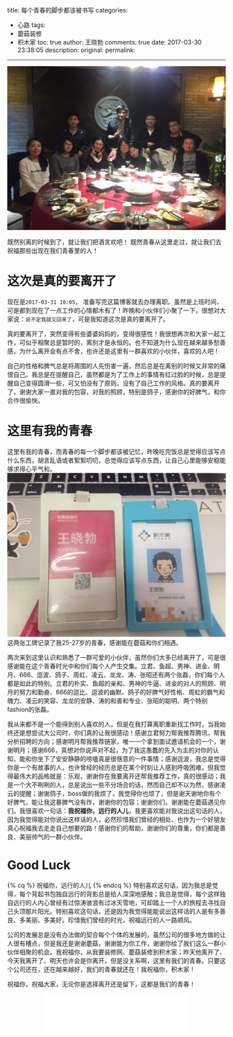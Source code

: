 title: 每个青春的脚步都该被书写
categories:
  - 心路
tags:
  - 蘑菇装修
  - 积木家
toc: true
author: 王晓勃
comments: true
date: 2017-03-30 23:38:05
description:
original:
permalink:
---
![](/images/mogu/01.jpeg)

既然别离的时候到了，就让我们把酒言欢吧！
既然青春从这里走过，就让我们去祝福那些出现在我们青春里的人！

<!-- more -->

# 这次是真的要离开了
现在是`2017-03-31 10:05`， 准备写完这篇博客就去办理离职。虽然是上班时间，可是都到现在了一点工作的心情都木有了！昨晚和小伙伴们小聚了一下，很想对大家说：`说不定我就又回来了`，可是我知道这次是真的要离开了。

真的要离开了，突然变得有些婆婆妈妈的，变得很感性！我很想再次和大家一起工作，可似乎相聚总是暂时的，离别才是永恒的。也不知道为什么现在越来越多愁善感，为什么离开会有点不舍，也许还是这里有一群喜欢的小伙伴，喜欢的人吧！

自己的性格和脾气总是将周围的人先伤害一遍，然后总是在离别的时候又非常的痛恨自己。我总是在提醒自己，虽然都是为了工作上的事情有红过脸的时候，总是提醒自己变得圆滑一些，可又怕没有了原则，没有了自己工作的风格。真的要离开了，谢谢大家一直对我的包容，对我的照顾，特别是鸽子，感谢你的好脾气，和你合作很愉快。

# 这里有我的青春

这里有我的青春，而青春的每一个脚步都该被记忆，昨晚吃完饭总是觉得应该写点什么东西，胡言乱语或者絮絮叨叨，总觉得应该写点东西，让自己心里能够安稳能够求得心平气和。
![](/images/mogu/02.jpeg)
这两张工牌记录了我25-27岁的青春，感谢能在蘑菇和你们相遇。

两次来到这里认识和熟悉了一群可爱的小伙伴，虽然你们大多已经离开了，可是很感谢能在这个青春时光中和你们每个人产生交集。立君、鱼超、男神、进金、明月、666、逗波、鸽子、周虹、凌云、龙龙、涛、张昭还有两个张磊，你们每个人都是如此的特别。立君的朴实、鱼超的亲和、男神的牛逼、进金的对人的照顾、明月的努力和勤奋、666的逗比、逗波的幽默、鸽子的好脾气好性格、周虹的霸气和魄力、凌云的笑容、龙龙的安静、涛的和善和专业、张昭的聪明、两个特别fashion的张磊。

我从来都不是一个能得到别人喜欢的人，但是在我打算离职重新找工作时，当我始终还是想尝试大公司时，你们真的让我很感动！感谢立君努力帮我推荐腾讯，帮我分析招聘的方向；感谢明月帮我推荐链家，唯一一个拿到面试邀请机会的一个，谢谢明月；感谢666，真想对你说声对不起，为了我这愚蠢的先入为主的对你的认知，能和你坐下了安安静静的唠嗑真是很惬意的一件事情；感谢逗波，我总是觉得你是一个有故事的人，也许曾经的经历总是在某个时刻让人感到呼吸困难，但我觉得最伟大的品格就是：乐观，谢谢你在我要离开还帮我推荐工作，真的很感动；我是一个大不咧咧的人，总是说出一些不分场合的话，然而自己却不以为然，感谢凌云的提醒；谢谢鸽子，boss做的我烦了，我觉得你也烦了，但是谢天谢地你有个好脾气，能让我这暴脾气没有炸，谢谢你的包容；谢谢你们，谢谢能在蘑菇遇见你们。我很喜欢一句话：**我祝福你，远行的人儿**，我更喜欢能对我说出这句话的人，因为我觉得能对你说出这样话的人，必然珍惜我们曾经的相处、也作为一个好朋友真心祝福我去走走自己想要的路！感谢你们的帮助，谢谢你们的尊重，你们都是善良、美丽帅气的一群小伙伴。

# Good Luck
{% cq %} 祝福你，远行的人儿 {% endcq %}
特别喜欢这句话，因为我总是觉得，每个背起书包独自远行的背影总是给人深深地感触；我总是觉得，每个这样独自远行的人内心曾经有过惊涛骇浪有过冰天雪地，可却踏上一个人的旅程去寻找自己头顶那片阳光。特别喜欢这句话，还是因为我觉得能能说出这样话的人是有多善良、多美丽、多美好。珍惜我们曾经的时光，祝福远行的人一路顺风。

公司的发展总是没有办法做的契合每个个体的发展的，虽然公司的很多地方做的让人很有槽点，但是我还是谢谢蘑菇，谢谢能为你工作，谢谢你给了我们这么一群小伙伴相聚的机会。我祝福你，从我要装修网、蘑菇装修到积木家；昨天他离开了、今天我离开了、明天也许会是你离开，但是没关系啊，这里有我们的青春。只要这个公司还在，还在越来越好，我们的青春就还在！我祝福你，积木家！

祝福你，祝福大家，无论你是选择离开还是留下，这都是我们的青春！

<div style="width:330px;margin: 0 auto;">
<iframe frameborder="no" border="0" marginwidth="0" marginheight="0" width=330 height=86 src="//music.163.com/outchain/player?type=2&id=33941662&auto=1&height=66"></iframe>
</div>
